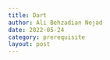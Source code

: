 ```yaml
---
title: Dart
author: Ali Behzadian Nejad
date: 2022-05-24
category: prerequisite
layout: post
---
```



